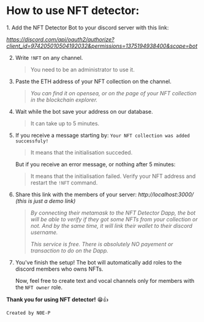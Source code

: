 <h1>How to use NFT detector:</h1>
1. Add the NFT Detector Bot to your discord server with this link:

_https://discord.com/api/oauth2/authorize?client_id=974205010504192032&permissions=1375194938400&scope=bot_

2. Write ```!NFT``` on any channel.
   > You need to be an administrator to use it.


4. Paste the ETH address of your NFT collection on the channel.
   > _You can find it on opensea, or on the page of your NFT collection in the blockchain explorer._

5. Wait while the bot save your address on our database.
   > It can take up to 5 minutes.
7. If you receive a message starting by: ```Your NFT collection was added successfuly!```
   > It means that the initialisation succeded.

    But if you receive an error message, or nothing after 5 minutes:
   > It means that the initialisation failed. Verify your NFT address and restart the  ```!NFT``` command.

6. Share this link with the members of your server: _http://localhost:3000/_ _(this is just a demo link)_
   > _By connecting their metamask to the NFT Detector Dapp, the bot will be able to verify if they got some NFTs from your collection or not. And by the same time, it will link their wallet to their discord username._
   >
   > _This service is free. There is absolutely NO payement or transaction to do on the Dapp._ 
   
7. You've finish the setup! The bot will automatically add roles to the discord members who owns NFTs.

   Now, feel free to create text and vocal channels only for members with the ```NFT owner``` role.

**Thank you for using NFT detector!** :grin::thumbsup:

```Created by N0E-P```